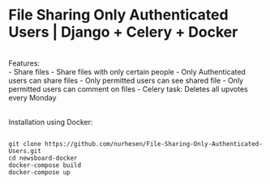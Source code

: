 <h1>File Sharing Only Authenticated Users | Django + Celery + Docker</h1>
<br>
Features:
<br>
  - Share files
  - Share files with only certain people
  - Only Authenticated users can share files
  - Only permitted users can see shared file
  - Only permitted users can comment on files
  - Celery task: Deletes all upvotes every Monday<br>
  
  <br>
  
  
  
  
  Installation using Docker:<br>
  
  ````````````
  
  git clone https://github.com/nurhesen/File-Sharing-Only-Authenticated-Users.git
  cd newsboard-docker
  docker-compose build
  docker-compose up
  
  ````````````
 
